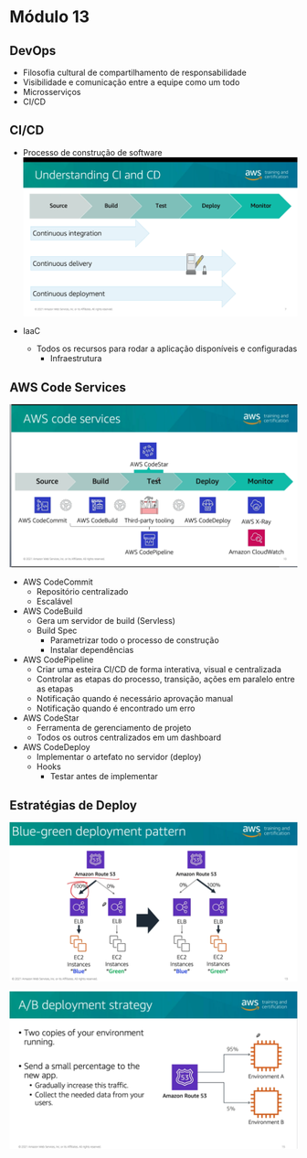 # Módulo 13

## DevOps
- Filosofia cultural de compartilhamento de responsabilidade
- Visibilidade e comunicação entre a equipe como um todo
- Microsserviços
- CI/CD

## CI/CD
- Processo de construção de software
![picture 20](images/54017ab580c0a1d3b1a0796410a2f3f49907ab1818bf710d53bc8b2a8e98a0ea.png)  

- IaaC
  - Todos os recursos para rodar a aplicação disponíveis e configuradas
    - Infraestrutura

## AWS Code Services

![picture 21](images/fda6071234f28e7d2b64b901f6a9f3702a7f3fcfd9bed2db7a49cf435e56912a.png)  


- AWS CodeCommit
  - Repositório centralizado
  - Escalável
- AWS CodeBuild
  - Gera um servidor de build (Servless)
  - Build Spec 
    - Parametrizar todo o processo de construção 
    - Instalar dependências
- AWS CodePipeline
  - Criar uma esteira CI/CD de forma interativa, visual e centralizada
  - Controlar as etapas do processo, transição, ações em paralelo entre as etapas
  - Notificação quando é necessário aprovação manual
  - Notificação quando é encontrado um erro
- AWS CodeStar
  - Ferramenta de gerenciamento de projeto
  - Todos os outros centralizados em um dashboard
- AWS CodeDeploy
  - Implementar o artefato no servidor (deploy)
  - Hooks
    - Testar antes de implementar

## Estratégias de Deploy

![picture 22](images/56ad81370be575fe6ad3ed21cb3af4eed78dc13ecf190b64c7cba22d843a9aa7.png)  


![picture 23](images/8b6b70474a36936809f8750773324009e5c7fe0dad775054b9841f4a8877da46.png)  

